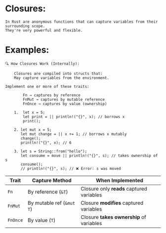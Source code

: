 # Closures:
    
    In Rust are anonymous functions that can capture variables from their surrounding scope. 
    They're very powerful and flexible.

# Examples:

    🔍 How Closures Work (Internally):

        Closures are compiled into structs that:
        May capture variables from the environment.

    Implement one or more of these traits:

            Fn → captures by reference
            FnMut → captures by mutable reference
            FnOnce → captures by value (ownership)

        1.  let x = 5;
            let print = || println!("{}", x); // borrows x
            print();

        2. let mut x = 5;
           let mut change = || x += 1; // borrows x mutably
           change();
           println!("{}", x); // 6

        3. let s = String::from("hello");
           let consume = move || println!("{}", s); // takes ownership of s
           consume();
           // println!("{}", s); // ❌ Error: s was moved
        
| Trait    | Capture Method            | When Implemented                          |
| -------- | ------------------------- | ----------------------------------------- |
| `Fn`     | By reference (`&T`)       | Closure only **reads** captured variables |
| `FnMut`  | By mutable ref (`&mut T`) | Closure **modifies** captured variables   |
| `FnOnce` | By value (`T`)            | Closure **takes ownership** of variables  |

            